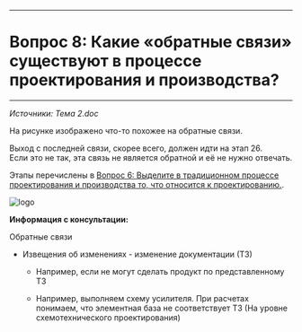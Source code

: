 ___
# Вопрос 8: Какие «обратные связи» существуют в процессе проектирования и производства?
___

*Источники: Тема 2.doc*

На рисунке изображено что-то похожее на обратные связи.

Выход с последней связи, скорее всего, должен идти на этап 26.  
Если это не так, эта связь не является обратной и её не нужно отвечать.  

Этапы перечислены в [Вопрос 6: Выделите в традиционном процессе проектирования и производства то, что относится к проектированию.](6.md).


![logo](../resources/imgs/8-0.png)


**Информация с консультации:**

Обратные связи

* Извещения об изменениях - изменение документации (ТЗ)

  * Например, если не могут сделать продукт по представленному ТЗ

  * Например, выполняем схему усилителя. При расчетах понимаем, что элементная база не соответствует ТЗ (На уровне схемотехнического проектирования)
